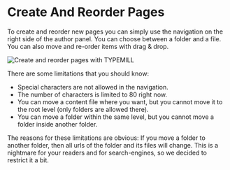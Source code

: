 # Create And Reorder Pages

To create and reorder new pages you can simply use the navigation on the right side of the author panel. You can choose between a folder and a file. You can also move and re-order items with drag & drop.

![Create and reorder pages with TYPEMILL](/media/create-and-order.gif)

There are some limitations that you should know:

* Special characters are not allowed in the navigation.
* The number of characters is limited to 80 right now.
* You can move a content file where you want, but you cannot move it to the root level (only folders are allowed there).
* You can move a folder within the same level, but you cannot move a folder inside another folder.

The reasons for these limitations are obvious: If you move a folder to another folder, then all urls of the folder and its files will change. This is a nightmare for your readers and for search-engines, so we decided to restrict it a bit.
